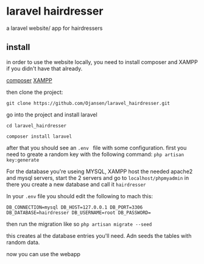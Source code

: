 # laravel hairdresser
a laravel website/ app for hairdressers

## install
in order to use the website locally, you need to install composer and XAMPP if you didn't have that already.

[composer](https://getcomposer.org/)
[XAMPP](https://www.apachefriends.org/index.html)

then clone the project:

```git clone https://github.com/Ojansen/laravel_hairdresser.git```

go into the project and install laravel

``cd laravel_hairdresser``

``composer install laravel``

after that you should see an ``.env `` file with some configuration. first you need to greate a random key with the following command:
``php artisan key:generate``

For the database you're useing MYSQL, XAMPP host the needed apache2 and mysql servers, start the 2 servers and go to ``localhost/phpmyadmin`` in there you create a new database and call it ``hairdresser`` 

In your ``.env`` file you should edit the following to mach this:

``
DB_CONNECTION=mysql
DB_HOST=127.0.0.1
DB_PORT=3306
DB_DATABASE=hairdresser
DB_USERNAME=root
DB_PASSWORD=
`` 

then run the migration like so
``php artisan migrate --seed``

this creates al the database entries you'll need. Adn seeds the tables with random data.

now you can use the webapp 

